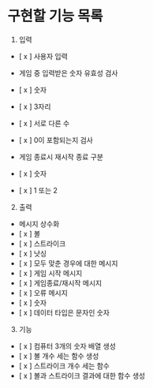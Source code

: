 # 구현할 기능 목록

1. 입력

- [ x ] 사용자 입력

- 게임 중 입력받은 숫자 유효성 검사
- [ x ] 숫자
- [ x ] 3자리
- [ x ] 서로 다른 수
- [ x ] 0이 포함되는지 검사

- 게임 종료시 재시작 종료 구분
- [ x ] 숫자
- [ x ] 1 또는 2

2. 출력

- 메시지 상수화
- [ x ] 볼
- [ x ] 스트라이크
- [ x ] 낫싱
- [ x ] 모두 맞춘 경우에 대한 메시지
- [ x ] 게임 시작 메시지
- [ x ] 게임종료/재시작 메시지
- [ x ] 오류 메시지
- [ x ] 숫자
- [ x ] 데이터 타입은 문자인 숫자

3. 기능

- [ x ] 컴퓨터 3개의 숫자 배열 생성
- [ x ] 볼 개수 세는 함수 생성
- [ x ] 스트라이크 개수 세는 함수
- [ x ] 볼과 스트라이크 결과에 대한 함수 생성
